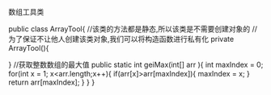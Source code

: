数组工具类

public class ArrayTool{
  //该类的方法都是静态,所以该类是不需要创建对象的
 // 为了保证不让他人创建该类对象,我们可以将构造函数进行私有化
  private ArrayTool(){
    
  }
  //获取整数数组的最大值
  public static int geiMax(int[] arr ){
    int maxIndex = 0;
    for(int x = 1; x<arr.length;x++){
      if(arr[x]>arr[maxIndex]){
        maxIndex = x;
      }
      return arr[maxIndex];
    }
  }
}